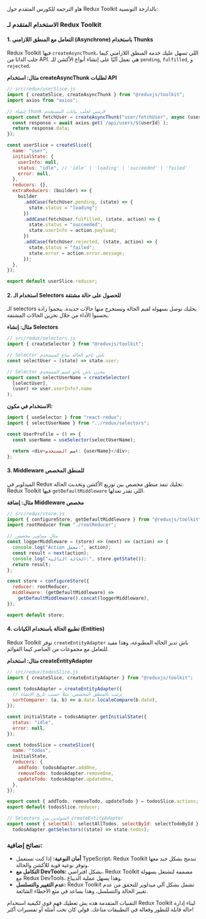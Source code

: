 هاو الترجمة للكورس المتقدم حول Redux Toolkit بالدارجة التونسية:

### الاستخدام المتقدم لـ Redux Toolkit

#### 1. **التعامل مع المنطق اللازامني (Asynchrone) باستخدام Thunks**

Redux Toolkit فيها `createAsyncThunk`، اللي تسهل عليك خدمة المنطق اللازامني كيما جلب الداتا من API. هي تعمل آليًا على إنشاء أنواع الأكشن للـ `pending`, `fulfilled`, و `rejected`.

**مثال: استخدام createAsyncThunk لطلبات API**

```javascript
// src/redux/userSlice.js
import { createSlice, createAsyncThunk } from "@reduxjs/toolkit";
import axios from "axios";

// إنشاء thunk لازمني لجلب بيانات المستخدم
export const fetchUser = createAsyncThunk("user/fetchUser", async (userId) => {
  const response = await axios.get(`/api/users/${userId}`);
  return response.data;
});

const userSlice = createSlice({
  name: "user",
  initialState: {
    userInfo: null,
    status: "idle", // 'idle' | 'loading' | 'succeeded' | 'failed'
    error: null,
  },
  reducers: {},
  extraReducers: (builder) => {
    builder
      .addCase(fetchUser.pending, (state) => {
        state.status = "loading";
      })
      .addCase(fetchUser.fulfilled, (state, action) => {
        state.status = "succeeded";
        state.userInfo = action.payload;
      })
      .addCase(fetchUser.rejected, (state, action) => {
        state.status = "failed";
        state.error = action.error.message;
      });
  },
});

export default userSlice.reducer;
```

#### 2. **استخدام الـ Selectors للحصول على حالة مشتقة**

الـ selectors يخليك توصل بسهولة لقيم الحالة وتستخرج منها حالات جديدة. ينجموا زادة يحسنوا الأداء من خلال تخزين الحالات المشتقة.

**مثال: إنشاء Selectors**

```javascript
// src/redux/selectors.js
import { createSelector } from "@reduxjs/toolkit";

// Selector باش تاخو الحالة متاع المستخدم
const selectUser = (state) => state.user;

// Selector مخزن باش ياخو اسم المستخدم
export const selectUserName = createSelector(
  [selectUser],
  (user) => user.userInfo?.name
);
```

**الاستخدام في مكون:**

```javascript
import { useSelector } from "react-redux";
import { selectUserName } from "../redux/selectors";

const UserProfile = () => {
  const userName = useSelector(selectUserName);

  return <div>اسم المستخدم: {userName}</div>;
};
```

#### 3. **Middleware للمنطق المخصص**

الميدلوير في Redux تخليك تنفذ منطق مخصص بين توزيع الأكشن وتحديث الحالة. Redux Toolkit فيها `getDefaultMiddleware` اللي تقدر تعدلها.

**مثال: إضافة Middleware مخصص**

```javascript
// src/redux/store.js
import { configureStore, getDefaultMiddleware } from "@reduxjs/toolkit";
import rootReducer from "./rootReducer";

// مثال ميدلوير مخصص
const loggerMiddleware = (store) => (next) => (action) => {
  console.log("Action معمل:", action);
  const result = next(action);
  console.log("الحالة التالية:", store.getState());
  return result;
};

const store = configureStore({
  reducer: rootReducer,
  middleware: (getDefaultMiddleware) =>
    getDefaultMiddleware().concat(loggerMiddleware),
});

export default store;
```

#### 4. **تطبيع الحالة باستخدام الكيانات (Entities)**

Redux Toolkit توفر `createEntityAdapter` باش تدير الحالة المطبوعة، وهذا مفيد للتعامل مع مجموعات من العناصر كيما القوائم.

**مثال: استخدام createEntityAdapter**

```javascript
// src/redux/todosSlice.js
import { createSlice, createEntityAdapter } from "@reduxjs/toolkit";

const todosAdapter = createEntityAdapter({
  // ترتيب بالمنطق المخصص، مثلاً حسب تاريخ الإنشاء
  sortComparer: (a, b) => a.date.localeCompare(b.date),
});

const initialState = todosAdapter.getInitialState({
  status: "idle",
  error: null,
});

const todosSlice = createSlice({
  name: "todos",
  initialState,
  reducers: {
    addTodo: todosAdapter.addOne,
    removeTodo: todosAdapter.removeOne,
    updateTodo: todosAdapter.updateOne,
  },
});

export const { addTodo, removeTodo, updateTodo } = todosSlice.actions;
export default todosSlice.reducer;

// Selectors المتولدين من createEntityAdapter
export const { selectAll: selectAllTodos, selectById: selectTodoById } =
  todosAdapter.getSelectors((state) => state.todos);
```

### نصائح إضافية:

- **أمان النوعية:** إذا كنت تستعمل TypeScript، Redux Toolkit تندمج بشكل جيد معها وتوفر نوعية قوية للأكشن والحالة.
- **التكامل مع DevTools:** بشكل افتراضي، Redux Toolkit مصممة لتشتغل بسهولة مع Redux DevTools، وهذا يسهل عملية الديباغ.
- **عدم التغيير والتسلسل:** Redux Toolkit تشمل بشكل آلي ميدلوير للتحقق من عدم تغيير الحالة والتسلسل، وهذا يساعد في منع الأخطاء الشائعة.

التقنيات المتقدمة هذه بش تعطيك فهم قوي لكيفية استخدام Redux Toolkit لبناء إدارة حالة قابلة للتطور وفعالة في التطبيقات متاعك. قولي كان تحب أمثلة أو تفسيرات أكثر!
